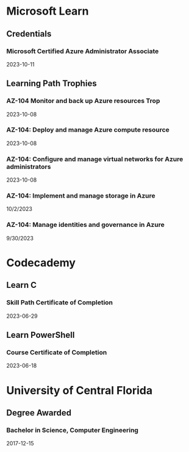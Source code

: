# Microsoft Learn
## Credentials
### Microsoft Certified Azure Administrator Associate
2023-10-11

## Learning Path Trophies
### AZ-104 Monitor and back up Azure resources Trop
2023-10-08

### AZ-104: Deploy and manage Azure compute resource
2023-10-08

### AZ-104: Configure and manage virtual networks for Azure administrators
2023-10-08

### AZ-104: Implement and manage storage in Azure
10/2/2023

### AZ-104: Manage identities and governance in Azure
9/30/2023

# Codecademy

## Learn C
### Skill Path Certificate of Completion
2023-06-29

## Learn PowerShell
### Course Certificate of Completion
2023-06-18

# University of Central Florida
## Degree Awarded
### Bachelor in Science, Computer Engineering
2017-12-15
